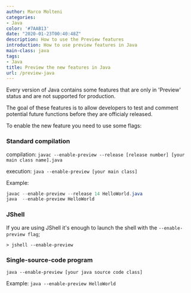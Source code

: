```yaml
---
author: Marco Molteni
categories:
- Java
color: '#7AAB13'
date: "2020-01-23T00:40:48Z"
description: How to use the Preview features
introduction: How to use preview features in Java
main-class: java
tags:
- Java
title: Preview the new features in Java
url: /preview-java
---
```


Every version of Java contains some features that are only in 'Preview' status and are not supported for production.

The goal of these features is to allow developers to test and comment potential future functions before they are officialy released.

To enable the new feature you need to use some flags:

### Standard compilation

compilation: 
`javac --enable-preview --release [release number] [your main class name].java`

execution:
`java --enable-preview [your main class]`

Example:
```java
javac --enable-preview --release 14 HelloWorld.java 
java  --enable-preview HelloWorld
```

### JShell

If you are using JShell it's enough to launch the shell with the `--enable-preview flag`;

`> jshell --enable-preview`

### Single-source-code program

`java --enable-preview [your java source code class]`

Example:
`java --enable-preview HelloWorld`

